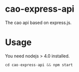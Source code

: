 # cao-express-api
The cao api based on express.js.

# Usage
You need nodejs > 4.0 installed.
```javascript
cd cao-express-api && npm start
```
